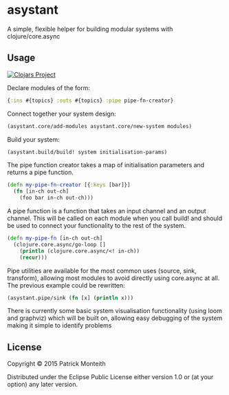 # asystant

A simple, flexible helper for building modular systems with clojure/core.async

## Usage

[![Clojars Project](http://clojars.org/asystant/latest-version.svg)](http://clojars.org/asystant)

Declare modules of the form: 
```clojure
{:ins #{topics} :outs #{topics} :pipe pipe-fn-creator}
```

Connect together your system design: 
```clojure
(asystant.core/add-modules asystant.core/new-system modules)
```

Build your system:
```clojure
(asystant.build/build! system initialisation-params)
```

The pipe function creator takes a map of initialisation parameters and returns a pipe function.
```clojure
(defn my-pipe-fn-creator [{:keys [bar]}]
  (fn [in-ch out-ch]
    (foo bar in-ch out-ch)))
```

A pipe function is a function that takes an input channel and an output channel. This will be called on each module when you call build! and should be used to connect your functionality to the rest of the system.

```clojure
(defn my-pipe-fn [in-ch out-ch]
  (clojure.core.async/go-loop []
    (println (clojure.core.async/<! in-ch))
    (recur)))
```

Pipe utilities are available for the most common uses (source, sink, transform), allowing most modules to avoid directly using core.async at all. The previous example could be rewritten:

```clojure
(asystant.pipe/sink (fn [x] (println x)))
```

There is currently some basic system visualisation functionality (using loom and graphviz) which will be built on, allowing easy debugging of the system making it simple to identify problems

## License

Copyright © 2015 Patrick Monteith

Distributed under the Eclipse Public License either version 1.0 or (at
your option) any later version.
